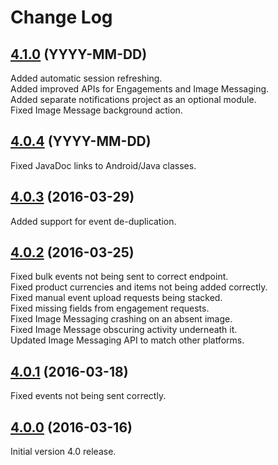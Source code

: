 # Change Log

## [4.1.0](https://github.com/deltaDNA/android-sdk/releases/tag/4.1.0) (YYYY-MM-DD)
Added automatic session refreshing.  
Added improved APIs for Engagements and Image Messaging.  
Added separate notifications project as an optional module.  
Fixed Image Message background action.

## [4.0.4](https://github.com/deltaDNA/android-sdk/releases/tag/4.0.4) (YYYY-MM-DD)
Fixed JavaDoc links to Android/Java classes.

## [4.0.3](https://github.com/deltaDNA/android-sdk/releases/tag/4.0.3) (2016-03-29)
Added support for event de-duplication.

## [4.0.2](https://github.com/deltaDNA/android-sdk/releases/tag/4.0.2) (2016-03-25)
Fixed bulk events not being sent to correct endpoint.  
Fixed product currencies and items not being added correctly.  
Fixed manual event upload requests being stacked.  
Fixed missing fields from engagement requests.  
Fixed Image Messaging crashing on an absent image.  
Fixed Image Message obscuring activity underneath it.  
Updated Image Messaging API to match other platforms.

## [4.0.1](https://github.com/deltaDNA/android-sdk/releases/tag/4.0.1) (2016-03-18)
Fixed events not being sent correctly.

## [4.0.0](https://github.com/deltaDNA/android-sdk/releases/tag/4.0.0) (2016-03-16)
Initial version 4.0 release.
